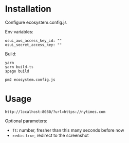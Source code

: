 # Installation

Configure ecosystem.config.js 

Env variables:

```
osui_aws_access_key_id: ""
osui_secret_access_key: ""
```

Build:

```
yarn
yarn build-ts
spago build

pm2 ecosystem.config.js
```


# Usage

```
http://localhost:8080/?url=https://nytimes.com
```

Optional parameters:

* `ft`: number, fresher than this many seconds before now
* `redir`: `true`, redirect to the screenshot